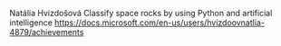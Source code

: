 Natália Hvizdošová
Classify space rocks by using Python and artificial intelligence
https://docs.microsoft.com/en-us/users/hvizdoovnatlia-4879/achievements
